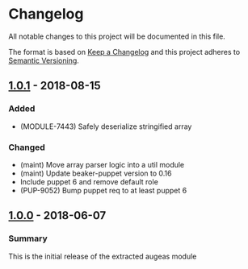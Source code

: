 # Changelog

All notable changes to this project will be documented in this file.

The format is based on [Keep a Changelog](http://keepachangelog.com/en/1.0.0/) and this project adheres to [Semantic Versioning](http://semver.org).

## [1.0.1] - 2018-08-15
### Added
- (MODULE-7443) Safely deserialize stringified array
### Changed
- (maint) Move array parser logic into a util module
- (maint) Update beaker-puppet version to 0.16
- Include puppet 6 and remove default role
- (PUP-9052) Bump puppet req to at least puppet 6

## [1.0.0] - 2018-06-07
### Summary
This is the initial release of the extracted augeas module

[1.0.1]: https://github.com/puppetlabs/puppetlabs-augeas_core/compare/1.0.0...1.0.1
[1.0.0]: https://github.com/puppetlabs/puppetlabs-augeas_core/releases/tag/1.0.0
